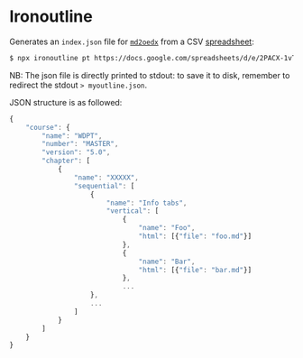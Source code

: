 # Ironoutline

Generates an `index.json` file for [`md2oedx`](https://github.com/ironhack/md2oedx) from a CSV [spreadsheet](https://docs.google.com/spreadsheets/d/1RiieTGx6PQWkyU52yTXEWN-u5-8njN1zfdXLWm2Nn2c/edit):

```sh
$ npx ironoutline pt https://docs.google.com/spreadsheets/d/e/2PACX-1vTj9crFXFRl9MjP5ibW7210C-cmkdPI1EgzQK1rTYN0SMFpSGe0piWtf40H3S-LDtPVfbYnaDOpvW_N/pub?output=csv
```

NB: The json file is directly printed to stdout: to save it to disk, remember to redirect the stdout `> myoutline.json`.

JSON structure is as followed:
```js
{
    "course": {
        "name": "WDPT",
        "number": "MASTER",
        "version": "5.0",
        "chapter": [
            {
                "name": "XXXXX",
                "sequential": [
                    {
                        "name": "Info tabs",
                        "vertical": [
                            {
                                "name": "Foo",
                                "html": [{"file": "foo.md"}]
                            },
                            {
                                "name": "Bar",
                                "html": [{"file": "bar.md"}]
                            },
                            ...
                    },
                    ...
                ]
            }
        ]
    }
}
                            
